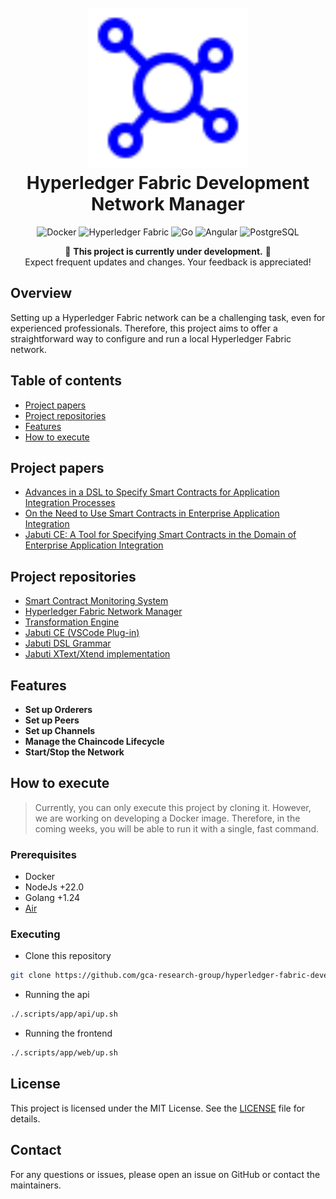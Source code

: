 <h1 align="center">
  <br>
    <img src="assets/logo.svg" height="256px" alt="Hyperledger Fabric Development Network Manager">
  <br>
  Hyperledger Fabric Development Network Manager
  <br>
</h1>

<p align="center">
    <img alt="Docker" src="https://img.shields.io/badge/Docker-2496ED?style=for-the-badge&logo=docker&logoColor=white" />
    <img alt="Hyperledger Fabric" src="https://img.shields.io/badge/Hyperledger_Fabric-2.0-ff69b4?style=for-the-badge&logo=hyperledger&logoColor=white" />
    <img alt="Go" src="https://img.shields.io/badge/Go-00ADD8?style=for-the-badge&logo=go&logoColor=white" />
    <img alt="Angular" src="https://img.shields.io/badge/Angular-20232f?style=for-the-badge&logo=angular&logoColor=red" />
    <img alt="PostgreSQL" src="https://img.shields.io/badge/PostgreSQL-336791?style=for-the-badge&logo=postgresql&logoColor=white" />
</p>

<div align="center">

🚧 **This project is currently under development.** 🚧  
Expect frequent updates and changes. Your feedback is appreciated!

</div>

## Overview

Setting up a Hyperledger Fabric network can be a challenging task, even for experienced professionals. Therefore, this project aims to offer a straightforward way to configure and run a local Hyperledger Fabric network.

## Table of contents

- [Project papers](#project-papers)
- [Project repositories](#project-repositories)
- [Features](#features)
- [How to execute](#how-to-execute)

## Project papers

- [Advances in a DSL to Specify Smart Contracts for Application Integration Processes](https://sol.sbc.org.br/index.php/cibse/article/view/20962)
- [On the Need to Use Smart Contracts in Enterprise Application Integration](https://idus.us.es/handle/11441/140199)
- [Jabuti CE: A Tool for Specifying Smart Contracts in the Domain of Enterprise Application Integration](https://www.scitepress.org/Link.aspx?doi=10.5220/0012413300003645)

## Project repositories

- [Smart Contract Monitoring System](https://github.com/gca-research-group/smart-contract-execution-monitoring-system)
- [Hyperledger Fabric Network Manager](https://github.com/gca-research-group/hyperledger-fabric-development-network-manager)
- [Transformation Engine](https://github.com/gca-research-group/jabuti-ce-transformation-engine)
- [Jabuti CE (VSCode Plug-in)](https://github.com/gca-research-group/jabuti-ce-vscode-plugin)
- [Jabuti DSL Grammar](https://github.com/gca-research-group/jabuti-ce-jabuti-dsl-grammar)
- [Jabuti XText/Xtend implementation](https://github.com/gca-research-group/dsl-smart-contract-eai)

## Features

- **Set up Orderers**
- **Set up Peers**
- **Set up Channels**
- **Manage the Chaincode Lifecycle**
- **Start/Stop the Network**

## How to execute

> Currently, you can only execute this project by cloning it. However, we are working on developing a Docker image. Therefore, in the coming weeks, you will be able to run it with a single, fast command.

### Prerequisites

- Docker
- NodeJs +22.0
- Golang +1.24
- [Air](https://github.com/air-verse/air)

### Executing

- Clone this repository

```sh
git clone https://github.com/gca-research-group/hyperledger-fabric-development-network-manager.git
```

- Running the api

```sh
./.scripts/app/api/up.sh
```

- Running the frontend

```sh
./.scripts/app/web/up.sh
```

## License

This project is licensed under the MIT License. See the [LICENSE](LICENSE) file for details.

## Contact

For any questions or issues, please open an issue on GitHub or contact the maintainers.
